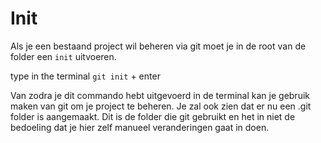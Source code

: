 # Init

Als je een bestaand project wil beheren via git moet je in de root van de folder een `init` uitvoeren.

type in the terminal `git init` + enter


Van zodra je dit commando hebt uitgevoerd in de terminal kan je gebruik maken van git om je project te beheren.
Je zal ook zien dat er nu een .git folder is aangemaakt. Dit is de folder die git gebruikt en het in niet de bedoeling dat je hier zelf manueel veranderingen gaat in doen.
